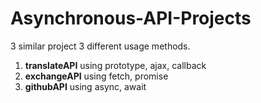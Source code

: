 # Asynchronous-API-Projects
3 similar project 3 different usage methods.

1. **translateAPI** using prototype, ajax, callback
2. **exchangeAPI** using fetch, promise
3. **githubAPI** using async, await 
